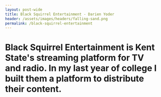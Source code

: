```yaml
---
layout: post-wide
title: Black Squirrel Entertainment - Darien Yoder
header: /assets/images/headers/falling-sand.png
permalink: /black-squirrel-entertainment
---
```


# Black Squirrel Entertainment is Kent State's streaming platform for TV and radio. In my last year of college I built them a platform to distribute their content.
